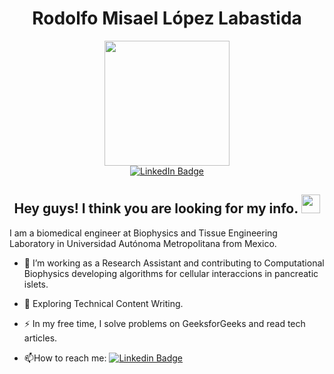 <h1 align="center">
  Rodolfo Misael López Labastida
</h1>

<div id="header" align="center">
  <img src="https://drive.google.com/uc?export=view&id=1gxpJMuH-7hgvNFGJ29ug2HkyndDOZmok" width="200"/>
</div>

<div id="badges" align="center">
  <a href="https://www.linkedin.com/in/rodolfo-labastida-40a545240">
    <img src="https://img.shields.io/badge/LinkedIn-blue?style=for-the-badge&logo=linkedin&logoColor=white" alt="LinkedIn Badge"/>
  </a>
</div>

<div id="badges" align="center">
  <img src="https://komarev.com/ghpvc/?username=RodolfoHE95&style=flat-square&color=blue" alt=""/>
</div>

<h2 align="center">
  Hey guys! I think you are looking for my info.
  <img src="https://media.giphy.com/media/hvRJCLFzcasrR4ia7z/giphy.gif" width="30px"/>
</h2>

I am a biomedical engineer at Biophysics and Tissue Engineering Laboratory in Universidad Autónoma Metropolitana from Mexico.

- :telescope: I’m working as a Research Assistant and contributing to Computational Biophysics developing algorithms for cellular interaccions in pancreatic islets.

- :seedling: Exploring Technical Content Writing.

- :zap: In my free time, I solve problems on GeeksforGeeks and read tech articles.

- :mailbox:How to reach me: [![Linkedin Badge](https://img.shields.io/badge/-kakbar-blue?style=flat&logo=Linkedin&logoColor=white)](your-linkedin-url)
